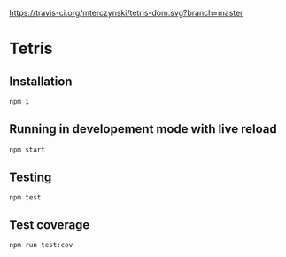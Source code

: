 https://travis-ci.org/mterczynski/tetris-dom.svg?branch=master

# Tetris

## Installation

```bash
npm i
```

## Running in developement mode with live reload

```bash
npm start
```

## Testing

```
npm test
```

## Test coverage

```
npm run test:cov
```

